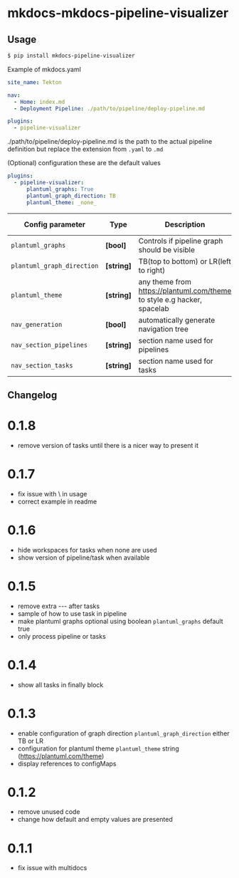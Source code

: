 # mkdocs-mkdocs-pipeline-visualizer



## Usage

```bash
$ pip install mkdocs-pipeline-visualizer
```

Example of mkdocs.yaml

```yaml
site_name: Tekton

nav:
  - Home: index.md
  - Deployment Pipeline: ./path/to/pipeline/deploy-pipeline.md

plugins:
  - pipeline-visualizer
```

./path/to/pipeline/deploy-pipeline.md is the path to the actual pipeline definition but replace the extension from `.yaml` to `.md`

(Optional) configuration these are the default values

```yaml
plugins:
  - pipeline-visualizer:
      plantuml_graphs: True
      plantuml_graph_direction: TB
      plantuml_theme: _none_
```

| Config parameter | Type | Description | Default | Implemented in |
| ---------------- | ---- | ----------- | ------- | -------------- |
| `plantuml_graphs`| **[bool]** | Controls if pipeline graph should be visible | True | 0.1.5 |
| `plantuml_graph_direction` | **[string]** | TB(top to bottom) or LR(left to right) | TB | 0.1.3 |
| `plantuml_theme` | **[string]** | any theme from https://plantuml.com/theme to style e.g hacker, spacelab | _none_ | 0.1.3 |
| `nav_generation` | **[bool]** | automatically generate navigation tree | True | 0.2.0 |
| `nav_section_pipelines` | **[string]** | section name used for pipelines | Pipelines | 0.2.0 |
| `nav_section_tasks` | **[string]** | section name used for tasks | Tasks | 0.2.0 |

## Changelog

# 0.1.8
* remove version of tasks until there is a nicer way to present it

# 0.1.7
* fix issue with \ in usage
* correct example in readme

# 0.1.6
* hide workspaces for tasks when none are used
* show version of pipeline/task when available 

# 0.1.5
* remove extra --- after tasks
* sample of how to use task in pipeline
* make plantuml graphs optional using boolean `plantuml_graphs` default true
* only process pipeline or tasks

# 0.1.4
* show all tasks in finally block

# 0.1.3
* enable configuration of graph direction `plantuml_graph_direction` either TB or LR
* configuration for plantuml theme `plantuml_theme` string (https://plantuml.com/theme)
* display references to configMaps

# 0.1.2
* remove unused code
* change how default and empty values are presented

# 0.1.1
* fix issue with multidocs
